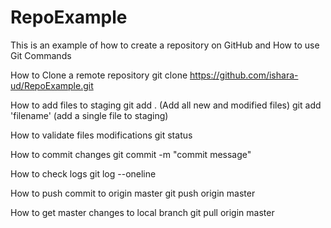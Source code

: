 # RepoExample
This is an example of how to create a repository on GitHub and How to use Git Commands 

How to Clone a remote repository
git clone https://github.com/ishara-ud/RepoExample.git

How to add files to staging
git add . (Add all new and modified files)
git add 'filename' (add a single file to staging)

How to validate files modifications
git status

How to commit changes
git commit -m "commit message"

How to check logs
git log --oneline

How to push commit to origin master
git push origin master

How to get master changes to local branch
git pull origin master





